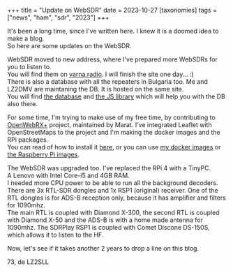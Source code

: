 +++
title = "Update on WebSDR"
date = 2023-10-27
[taxonomies]
tags = ["news", "ham", "sdr", "2023"]
+++

It's been a long time, since I've written here. I knew it is a doomed idea to make a blog.  
So here are some updates on the WebSDR.

WebSDR moved to new address, where I've prepared more WebSDRs for you to listen to.  
You will find them on <a href="https://varna.radio">varna.radio</a>. I will finish the site one day... :)   
There is also a database with all the repeaters in Bulgaria too. Me and LZ2DMV are maintaning the DB. It is hosted on the same site.  
You will find <a href="https://varna.radio/reps.json">the database</a> and <a href="https://varna.radio/reps.js">the JS library</a> which will help you with the DB also there.

For some time, I'm trying to make use of my free time, by contributing to <a href="https://github.com/luarvique/openwebrx">OpenWebRX+</a> project, maintained by Marat. I've integrated Leaflet with OpenStreetMaps to the project and I'm making the docker images and the RPi packages.  
You can read of how to install it <a href="https://luarvique.github.io/ppa/">here</a>, or you can use <a href="https://hub.docker.com/search?q=slechev%2Fopenwebrx">my docker images</a> or <a href="https://github.com/luarvique/openwebrx/releases/">the Raspberry Pi images</a>.

The WebSDR was upgraded too. I've replaced the RPi 4 with a TinyPC.  
A Lenovo with Intel Core-i5 and 4GB RAM.  
I needed more CPU power to be able to run all the background decoders.  
There are 3x RTL-SDR dongles and 1x RSP1 (original) receiver. One of the RTL dongles is for ADS-B reception only, because it has amplifier and filters for 1090mhz.  
The main RTL is coupled with Diamond X-300, the second RTL is coupled with Diamond X-50 and the ADS-B is with a home made antenna for 1090mhz. The SDRPlay RSP1 is coupled with Comet Discone DS-150S, which allows it to listen to the HF.

Now, let's see if it takes another 2 years to drop a line on this blog.

73, de LZ2SLL
